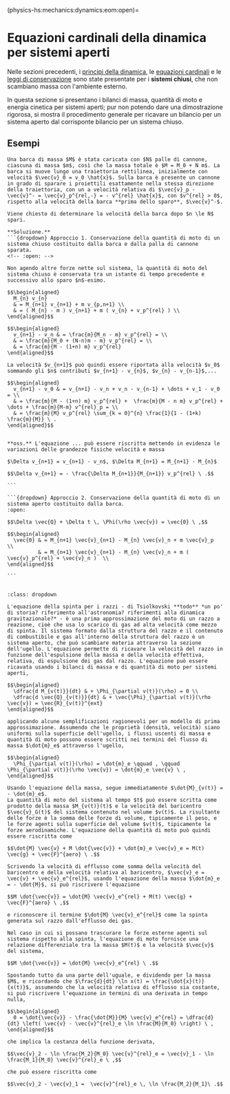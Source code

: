 (physics-hs:mechanics:dynamics:eom:open)=
# Equazioni cardinali della dinamica per sistemi aperti

Nelle sezioni precedenti, i [principi della dinamica](physics-hs:mechanics:dynamics:eom), le [equazioni cardinali](physics-hs:mechanics:dynamics:eom) e le [leggi di conservazione](physics-hs:mechanics:dynamics:conservation) sono state presentate per i **sistemi chiusi**, che non scambiano massa con l'ambiente esterno.

In questa sezione si presentano i bilanci di massa, quantità di moto e energia cinetica per sistemi aperti; pur non potendo dare una dimostrazione rigorosa, si mostra il procedimento generale per ricavare un bilancio per un sistema aperto dal corrisponte bilancio per un sistema chiuso.





## Esempi
````{prf:example} Sistemi discreti - Moto di una barca per reazione
Una barca di massa $M$ è stata caricata con $N$ palle di cannone, ciascuna di massa $m$, così che la massa totale è $M = M_0 + N m$. La barca si muove lungo una traiettoria rettilinea, inizialmente con velocità $\vec{v}_0 = v_0 \hat{x}$. Sulla barca è presente un cannone in grado di sparare i proiettili esattamente nella stessa direzione della traiettoria, con un a velocità relativa di $\vec{v}_p - \vec{v}^- = \vec{v}_p^{rel,-} = - v^{rel} \hat{x}$, con $v^{rel} > 0$, rispetto alla velocità della barca **prima dello sparo**, $\vec{v}^-$.

Viene chiesto di determinare la velocità della barca dopo $n \le N$ spari.

**Soluzione.**
```{dropdown} Approccio 1. Conservazione della quantità di moto di un sistema chiuso costituito dalla barca e dalla palla di cannone sparata.
<!-- :open: -->

Non agendo altre forze nette sul sistema, la quantità di moto del sistema chiuso è conservata tra un istante di tempo precedente e successivo allo sparo $n$-esimo.

$$\begin{aligned}
  M_{n} v_{n} 
  & = M_{n+1} v_{n+1} + m v_{p,n+1} \\
  & = ( M_{n} - m ) v_{n+1} + m ( v_{n} + v_p^{rel} ) \\
\end{aligned}$$

$$\begin{aligned}
  v_{n+1} - v_n & = \frac{m}{M_n - m} v_p^{rel} = \\
  & = \frac{m}{M_0 + (N-n)m - m} v_p^{rel} = \\
  & = \frac{m}{M - (1+n) m} v_p^{rel}
\end{aligned}$$

La velocità $v_{n+1}$ può quindi essere riportata alla velocità $v_0$ sommando gli $n$ contributi $v_{n+1} - v_{n}$, $v_{n} - v_{n-1}$,...

$$\begin{aligned}
  v_{n+1} - v_0 & = v_{n+1} - v_n + v_n - v_{n-1} + \dots + v_1 - v_0 = \\
  & = \frac{m}{M - (1+n) m} v_p^{rel} +  \frac{m}{M - n m} v_p^{rel} + \dots + \frac{m}{M-m} v^{rel}_p = \\
  & = \frac{m}{M} v_p^{rel} \sum_{k = 0}^{n} \frac{1}{1 - (1+k) \frac{m}{M}} \ .
\end{aligned}$$


**oss.** L'equazione ... può essere riscritta mettendo in evidenza le variazioni delle grandezze fisiche velocità e massa

$\Delta v_{n+1} = v_{n+1} - v_n$, $\Delta M_{n+1} = M_{n+1} - M_{n}$

$$\Delta v_{n+1} = - \frac{\Delta M_{n+1}}{M_{n+1}} v_p^{rel} \ .$$

```

```{dropdown} Approccio 2. Conservazione della quantità di moto di un sistema aperto costituito dalla barca.
:open:

$$\Delta \vec{Q} + \Delta t \, \Phi(\rho \vec{v}) = \vec{0} \ ,$$

$$\begin{aligned}
  \vec{0} & = M_{n+1} \vec{v}_{n+1} - M_{n} \vec{v}_n + m \vec{v}_p  \\
          & = M_{n+1} \vec{v}_{n+1} - M_{n} \vec{v}_n + m ( \vec{v}_p^{rel} + \vec{v}_n )  \\
\end{aligned}$$

```

````
```{prf:example} Sistemi discreti - Moto di una giostra per reazione

```
```{prf:example} Sistemi continui - Equazione della spinta per i razzi - Tsiolkovski
:class: dropdown

L'equazione della spinta per i razzi - di Tsiolkovski **todo** *un po' di storia? riferimento all'astronomia? riferimenti alla dinamica gravitazionale?* - è una prima approssimazione del moto di un razzo a reazione, cioè che usa lo scarico di gas ad alta velocità come mezzo di spinta. Il sistema formato dalla struttura del razzo e il contenuto di combustibile e gas all'interno della struttura del razzo è un sistema aperto, che può scambiare materia attraverso la sezione dell'ugello. L'equazione permette di ricavare la velocità del razzo in funzione dell'espulsione della massa e della velocità effettiva, relativa, di espulsione dei gas dal razzo. L'equazione può essere ricavata usando i bilanci di massa e di quantità di moto per sistemi aperti, 

$$\begin{aligned}
  \dfrac{d M_{v(t)}}{dt} & + \Phi_{\partial v(t)}(\rho) = 0 \\
  \dfrac{d \vec{Q}_{v(t)}}{dt} & + \vec{\Phi}_{\partial v(t)}(\rho \vec{v}) = \vec{R}_{v(t)}^{ext}
\end{aligned}$$

applicando alcune semplificazioni ragionevoli per un modello di prima approssimazione. Assumendo che le proprietà (densità, velocità) siano uniformi sulla superficie dell'ugello, i flussi uscenti di massa e quantità di moto possono essere scritti nei termini del flusso di massa $\dot{m}_e$ attraverso l'ugello,

$$\begin{aligned}
  \Phi_{\partial v(t)}(\rho) = \dot{m}_e \qquad , \qquad \Phi_{\partial v(t)}(\rho \vec{v}) = \dot{m}_e \vec{v} \ ,
\end{aligned}$$

Usando l'equazione della massa, segue immediatamente $\dot{M}_{v(t)} = - \dot{m}_e$.
La quantità di moto del sistema al tempo $t$ può essere scritta come prodotto della massa $M_{v(t)}(t)$ e la velocità del baricentro $\vec{v}_G(t)$ del sistema contenuto nel volume $v(t)$. La risultante delle forze è la somma delle forze di volume, tipicamente il peso, e le forze agenti sulla superficie del volume $v(t)$, tipicamente le forze aerodinamiche. L'equazione della quantità di moto può quindi essere riscritta come

$$\dot{M} \vec{v} + M \dot{\vec{v}} + \dot{m}_e \vec{v}_e = M(t) \vec{g} + \vec{F}^{aero} \ .$$

Scrivendo la velocità di efflusso come somma della velocità del baricentro e della velocità relativa al baricentro, $\vec{v}_e = \vec{v} + \vec{v}_e^{rel}$, usando l'equazione della massa $\dot{m}_e = - \dot{M}$, si può riscrivere l'equazione

$$M \dot{\vec{v}} = \dot{M} \vec{v}_e^{rel} + M(t) \vec{g} + \vec{F}^{aero} \ ,$$

e riconoscere il termine $\dot{M} \vec{v}_e^{rel}$ come la spinta generata sul razzo dall'efflusso dei gas.

Nel caso in cui si possano trascurare le forze esterne agenti sul sistema rispetto alla spinta, l'equazione di moto fornisce una relazione differenziale tra la massa $M(t)$ e la velocità $\vec{v}$ del sistema,

$$M \dot{\vec{v}} = \dot{M} \vec{v}_e^{rel} \ .$$

Spostando tutto da una parte dell'uguale, e dividendo per la massa $M$, e ricordando che $\frac{d}{dt} \ln x(t) = \frac{\dot{x}(t)}{x(t)}$, assumendo che la velocità relativa di efflusso sia costante, si può riscrivere l'equazione in termini di una derivata in tempo nulla,

$$\begin{aligned}
  0 = \dot{\vec{v}} - \frac{\dot{M}}{M} \vec{v}_e^{rel} = \dfrac{d}{dt} \left( \vec{v} - \vec{v}^{rel}_e \ln \frac{M}{M_0} \right) \ ,
\end{aligned}$$

che implica la costanza della funzione derivata,

$$\vec{v}_2 - \ln \frac{M_2}{M_0} \vec{v}^{rel}_e = \vec{v}_1 - \ln \frac{M_1}{M_0} \vec{v}^{rel}_e \ ,$$

che può essere riscritta come

$$\vec{v}_2 - \vec{v}_1 =  \vec{v}^{rel}_e \, \ln \frac{M_2}{M_1}\ .$$



```
